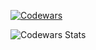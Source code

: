 <div >


[![Codewars](https://www.codewars.com/users/Grigoret%20Petr/badges/large)](https://www.codewars.com/users/Grigoret%20Petr)

![Codewars Stats](https://github.r2v.ch/codewars?user=Grigoret%20Petr&name=true&top_languages=false&theme=gradient&width=100)


</div>
